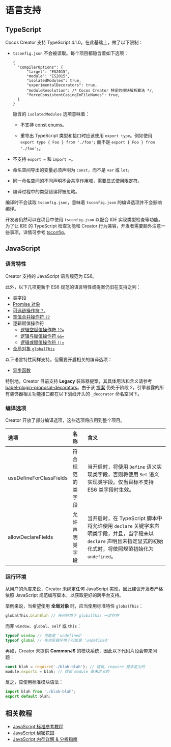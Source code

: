 
# 语言支持

## TypeScript

Cocos Creator 支持 TypeScript 4.1.0。在此基础上，做了以下限制：

- `tsconfig.json` 不会被读取。每个项目都隐含着如下选项：

  ```json5
  {
    "compilerOptions": {
        "target": "ES2015",
        "module": "ES2015",
        "isolatedModules": true,
        "experimentalDecorators": true,
        "moduleResolution": /* Cocos Creator 特定的模块解析算法 */,
        "forceConsistentCasingInFileNames": true,
    }
  }
  ```

  隐含的 `isolatedModules` 选项意味着：
    - 不支持 [const enums](https://www.typescriptlang.org/docs/handbook/enums.html#const-enums)。

    - 重导出 TypeScript 类型和接口时应该使用 `export type`。例如使用 `export type { Foo } from './foo';` 而不是 `export { Foo } from './foo';`。

- 不支持 `export =` 和 `import =`。

- 命名空间导出的变量必须声明为 `const`，而不是 `var` 或 `let`。

- 同一命名空间的不同声明不会共享作用域，需要显式使用限定符。

- 编译过程中的类型错误将被忽略。

编译时不会读取 `tsconfig.json`，意味着 `tsconfig.json` 的编译选项并不会影响编译。

开发者仍然可以在项目中使用 `tsconfig.json` 以配合 IDE 实现类型检查等功能。为了让 IDE 的 TypeScript 检查功能和 Creator 行为兼容，开发者需要额外注意一些事项，详情可参考 [tsconfig](./tsconfig.md)。

## JavaScript

### 语言特性

Creator 支持的 JavaScript 语言规范为 ES6。

此外，以下几项更新于 ES6 规范的语言特性或提案仍旧在支持之列：

- [类字段](https://developer.mozilla.org/zh-CN/docs/Web/JavaScript/Reference/Classes/Class_elements)
- [Promise 对象](https://developer.mozilla.org/zh-CN/docs/Web/JavaScript/Reference/Global_Objects/Promise)
- [可选链操作符 `?.`](https://developer.mozilla.org/zh-CN/docs/Web/JavaScript/Reference/Operators/Optional_chaining)
- [空值合并操作符 `??`](https://developer.mozilla.org/zh-CN/docs/Web/JavaScript/Reference/Operators/Nullish_coalescing_operator)
- 逻辑赋值操作符
    - [逻辑空赋值操作符 `??=`](https://developer.mozilla.org/zh-CN/docs/Web/JavaScript/Reference/Operators/Logical_nullish_assignment)
    - [逻辑与赋值操作符 `&&=`](https://developer.mozilla.org/zh-CN/docs/Web/JavaScript/Reference/Operators/Logical_AND_assignment)
    - [逻辑或赋值操作符 `||=`](https://developer.mozilla.org/zh-CN/docs/Web/JavaScript/Reference/Operators/Logical_OR_assignment)
- [全局对象 `globalThis`](https://developer.mozilla.org/zh-CN/docs/Web/JavaScript/Reference/Global_Objects/globalThis)

以下语言特性同样支持，但需要开启相关的编译选项：

- [异步函数](https://developer.mozilla.org/zh-CN/docs/Web/JavaScript/Reference/Statements/async_function)

特别地，Creator 目前支持 **Legacy** 装饰器提案，其具体用法和含义请参考 [babel-plugin-proposal-decorators](https://babeljs.io/docs/en/babel-plugin-proposal-decorators)。由于该 [提案](https://github.com/tc39/proposal-decorators) 仍处于阶段 2，引擎暴露的所有装饰器相关功能接口都在以下划线开头的 `_decorator` 命名空间下。

### 编译选项

Creator 开放了部分编译选项，这些选项将应用到整个项目。

| 选项 | 名称 | 含义 |
| :-- | :--- | :-- |
| useDefineForClassFields | 符合规范的类字段 | 当开启时，将使用 `Define` 语义实现类字段，否则将使用 `Set` 语义实现类字段。仅当目标不支持 ES6 类字段时生效。    |
| allowDeclareFields      | 允许声明类字段   | 当开启时，在 TypeScript 脚本中将允许使用 `declare` 关键字来声明类字段，并且，当字段未以 `declare` 声明且未指定显式的初始化式时，将依照规范初始化为 `undefined`。 |

### 运行环境

从用户的角度来说，Creator 未绑定任何 JavaScript 实现，因此建议开发者严格依照 JavaScript 规范编写脚本，以获取更好的跨平台支持。

举例来说，当希望使用 **全局对象** 时，应当使用标准特性 `globalThis`：

```js
globalThis.blahBlah // 任何环境下 globalThis 一定存在
```

而非 `window`、`global`、`self` 或 `this`：

```js
typeof window // 可能是 'undefined'
typeof global // 在浏览器环境下可能是 'undefined'
```

再如，Creator 未提供 **CommonJS** 的模块系统，因此以下代码片段会带来问题：

```js
const blah = require('./blah-blah'); // 错误，require 是未定义的
module.exports = blah; // 错误 module 是未定义的
```

反之，应使用标准模块语法：

```js
import blah from './blah-blah';
export default blah;
```

## 相关教程

- [JavaScript 标准参考教程](http://javascript.ruanyifeng.com/)
- [JavaScript 秘密花园](http://bonsaiden.github.io/JavaScript-Garden/zh/)
- [JavaScript 内存详解 & 分析指南](https://mp.weixin.qq.com/s/EuJzQajlU8rpZprWkXbJVg)
